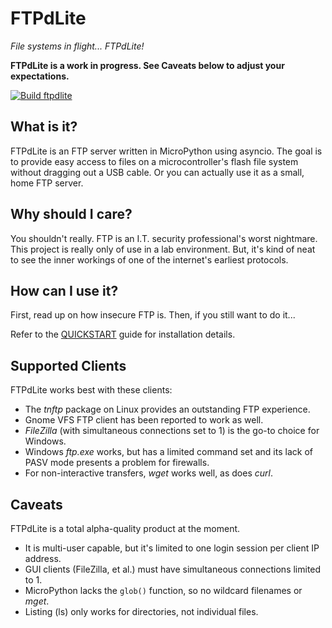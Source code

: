 # FTPdLite
_File systems in flight... FTPdLite!_

**FTPdLite is a work in progress. See Caveats below to adjust your expectations.**

[![Build ftpdlite](https://github.com/DavesCodeMusings/ftpdlite/actions/workflows/build.yml/badge.svg?branch=main)](https://github.com/DavesCodeMusings/ftpdlite/actions/workflows/build.yml)

## What is it?
FTPdLite is an FTP server written in MicroPython using asyncio. The goal is to provide easy access to files on a microcontroller's flash file system without dragging out a USB cable. Or you can actually use it as a small, home FTP server.

## Why should I care?
You shouldn't really. FTP is an I.T. security professional's worst nightmare. This project is really only of use in a lab environment. But, it's kind of neat to see the inner workings of one of the internet's earliest protocols.

## How can I use it?
First, read up on how insecure FTP is. Then, if you still want to do it... 

Refer to the [QUICKSTART](QUICKSTART.md) guide for installation details.

## Supported Clients
FTPdLite works best with these clients:
* The _tnftp_ package on Linux provides an outstanding FTP experience.
* Gnome VFS FTP client has been reported to work as well.
* _FileZilla_ (with simultaneous connections set to 1) is the go-to choice for Windows.
* Windows _ftp.exe_ works, but has a limited command set and its lack of PASV mode presents a problem for firewalls.
* For non-interactive transfers, _wget_ works well, as does _curl_.

## Caveats
FTPdLite is a total alpha-quality product at the moment.
* It is multi-user capable, but it's limited to one login session per client IP address.
* GUI clients (FileZilla, et al.) must have simultaneous connections limited to 1.
* MicroPython lacks the `glob()` function, so no wildcard filenames or _mget_.
* Listing (ls) only works for directories, not individual files.
